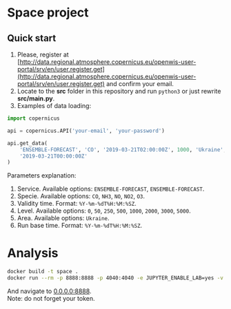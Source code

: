 # Space project  
## Quick start  
1. Please, register at [http://data.regional.atmosphere.copernicus.eu/openwis-user-portal/srv/en/user.register.get](http://data.regional.atmosphere.copernicus.eu/openwis-user-portal/srv/en/user.register.get) and confirm your email.  
2. Locate to the **src** folder in this repository and run `python3` or just rewrite **src/main.py**.  
3. Examples of data loading:  
```python
import copernicus

api = copernicus.API('your-email', 'your-password')

api.get_data(
    'ENSEMBLE-FORECAST', 'CO', '2019-03-21T02:00:00Z', 1000, 'Ukraine',
    '2019-03-21T00:00:00Z'
)
```  
Parameters explanation:  
1. Service. Available options: `ENSEMBLE-FORECAST`, `ENSEMBLE-FORECAST`.  
2. Specie. Available options: `CO`, `NH3`, `NO`, `NO2`, `O3`.  
3. Validity time. Format: `%Y-%m-%dT%H:%M:%SZ`.  
4. Level. Available options: `0`, `50`, `250`, `500`, `1000`, `2000`, `3000`, `5000`.  
5. Area. Available options: `Ukraine`.  
6. Run base time. Format: `%Y-%m-%dT%H:%M:%SZ`.  
# Analysis  
```bash
docker build -t space .
docker run --rm -p 8888:8888 -p 4040:4040 -e JUPYTER_ENABLE_LAB=yes -v $(pwd):/code space
```  
And navigate to [0.0.0.0:8888](0.0.0.0:8888).  
Note: do not forget your token.  